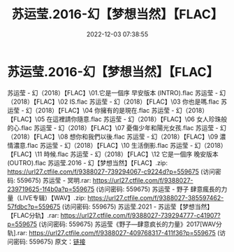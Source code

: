 ﻿---
title: 苏运莹.2016-幻【梦想当然】【FLAC】
date: 2022-12-03 07:38:55
categories: APE、FLAC、MP3
tags: 华语中文
---
# 苏运莹.2016-幻【梦想当然】【FLAC】

苏运莹 - 幻（2018）【FLAC】\01.它是一個序 早安版本
(INTRO).flac
苏运莹 - 幻（2018）【FLAC】\02 IS.flac
苏运莹 - 幻（2018）【FLAC】\03 你也是嗎.flac
苏运莹 - 幻（2018）【FLAC】\04 你擁有的是現在.flac
苏运莹 - 幻（2018）【FLAC】\05 在這裡請你隨意.flac
苏运莹 - 幻（2018）【FLAC】\06 女人珍珠般的心.flac
苏运莹 - 幻（2018）【FLAC】\07 憂傷少年和陽光女孩.flac
苏运莹 - 幻（2018）【FLAC】\08 想你和我們以後.flac
苏运莹 - 幻（2018）【FLAC】\09 濃情濃意.flac
苏运莹 - 幻（2018）【FLAC】\10 生活倒影.flac
苏运莹 - 幻（2018）【FLAC】\11 時候.flac
苏运莹 - 幻（2018）【FLAC】\12 它是一個序 晚安版本 (OUTRO).flac
苏运莹.2016 - 幻【梦想当然】【FLAC】.zip: https://url27.ctfile.com/f/9388027-739294067-c9224d?p=559675
(访问密码: 559675)
苏运莹 - 冥明.rar: https://url27.ctfile.com/f/9388027-239719625-1f4b0a?p=559675
(访问密码: 559675)
苏运莹 - 野子 肆意瘋長的力量（LIVE专辑）【WAV】.zip: https://url27.ctfile.com/f/9388027-385597462-57fdbc?p=559675
(访问密码: 559675)
苏运莹.2021 - 苏运莹【梦想当然】【FLAC分轨】.rar: https://url27.ctfile.com/f/9388027-739294777-c41907?p=559675
(访问密码: 559675)
苏运莹《野子—肆意疯长的力量》2017[WAV分轨].rar: https://url27.ctfile.com/f/9388027-409768317-411f36?p=559675
(访问密码: 559675)
原文：[链接](https://blog.sina.com.cn/s/blog_1647c7e76010310ew.html)